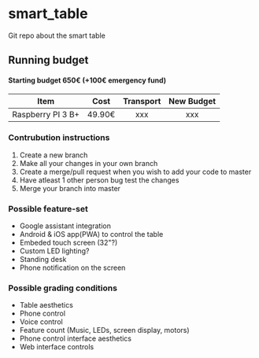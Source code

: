 # smart_table
Git repo about the smart table

## Running budget
#### Starting budget 650€ (+100€ emergency fund)
Item | Cost | Transport | New Budget
:---:|:---:|:---:|:---:
Raspberry PI 3 B+ | 49.90€ | xxx | xxx

### Contrubution instructions
1. Create a new branch
2. Make all your changes in your own branch
3. Create a merge/pull request when you wish to add your code to master
4. Have atleast 1 other person bug test the changes
5. Merge your branch into master

### Possible feature-set
* Google assistant integration
* Android & iOS app(PWA) to control the table
* Embeded touch screen (32"?)
* Custom LED lighting?
* Standing desk
* Phone notification on the screen

### Possible grading conditions
* Table aesthetics
* Phone control
* Voice control
* Feature count (Music, LEDs, screen display, motors)
* Phone control interface aesthetics
* Web interface controls
